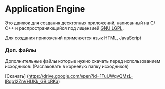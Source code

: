 # Application Engine
Это движок для создания десктопных приложений, написанный на C/С++ и распространяющийся под лицензией [GNU LGPL](https://ru.wikipedia.org/wiki/GNU_Lesser_General_Public_License). 

Для создания приложений применяется язык HTML, JavaScript

### Доп. Файлы
Дополнительные файлы которые нужно скачать 
перед использованием исходников: (Распаковать в корневую папку исходников)

[Скачать]
(https://drive.google.com/open?id=1TuUWqvQMzL-lRgb12ZnVHUKk_GBIcRKa)
